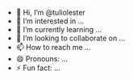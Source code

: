 - 👋 Hi, I’m @tuliolester
- 👀 I’m interested in ...
- 🌱 I’m currently learning ...
- 💞️ I’m looking to collaborate on ...
- 📫 How to reach me ...
- 😄 Pronouns: ...
- ⚡ Fun fact: ...

<!---
tuliolester/tuliolester is a ✨ special ✨ repository because its `README.md` (this file) appears on your GitHub profile.
You can click the Preview link to take a look at your changes.
--->
